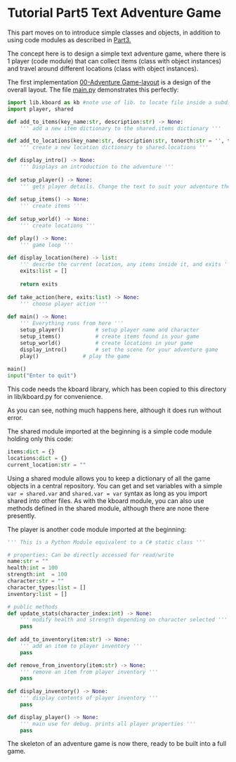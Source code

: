 <h1>Tutorial Part5 Text Adventure Game </h1>

This part  moves on to introduce simple classes and objects, in addition to using code modules as described in [Part3.](Tutorial-Part3.md)

The concept here is to design a simple text adventure game, where there is 1 player (code module)
that can collect items (class with object instances) and travel around different locations (class with object instances).

The first implementation [00-Adventure Game-layout](/Python/OOP/00-Adventure%20Game-layout) is a design of the overall layout. The file [main.py](/Python/OOP/00-Adventure%20Game-layout/main.py) demonstrates this perfectly:

```python
import lib.kboard as kb #note use of lib. to locate file inside a subdirectory called lib
import player, shared

def add_to_items(key_name:str, description:str) -> None:
	''' add a new item dictionary to the shared.items dictionary '''

def add_to_locations(key_name:str, description:str, tonorth:str = '', toeast:str = '', tosouth:str = '', towest:str = '', item_required:str = '', items:list = []) -> None:
	''' create a new location dictionary to shared.locations '''

def display_intro() -> None:
	''' Displays an introduction to the adventure '''
	
def setup_player() -> None:
	''' gets player details. Change the text to suit your adventure theme '''
	
def setup_items() -> None:
	''' create items '''
	
def setup_world() -> None:
	''' create locations '''

def play() -> None:
	''' game loop '''
	
def display_location(here) -> list:
	''' descrbe the current location, any items inside it, and exits '''
	exits:list = []
		
	return exits
		
def	take_action(here, exits:list) -> None:
	''' choose player action '''
	
def main() -> None:
	''' Everything runs from here '''
	setup_player()			# setup player name and character
	setup_items()			# create items found in your game
	setup_world()			# create locations in your game
	display_intro()			# set the scene for your adventure game
	play()				# play the game
	
main()
input("Enter to quit")
```
This code needs the kboard library, which has been copied to this directory in lib/kboard.py for convenience.

As you can see, nothing much happens here, although it does run without error.

The shared module imported at the beginning is a simple code module holding only this code:
```python
items:dict = {}
locations:dict = {}
current_location:str = ""
```

Using a shared module allows you to keep a dictionary of all the game objects in a central repository. You can get and set variables with a simple `var = shared.var` and `shared.var = var` syntax as long as you import shared into other files. As with the kboard module, you can also use methods defined in the shared module, although there are none there presently.

The player is another code module imported at the beginning:

```python
''' This is a Python Module equivalent to a C# static class '''

# properties: Can be directly accessed for read/write
name:str = ""
health:int = 100
strength:int  = 100
character:str = ""
character_types:list = []
inventory:list = []

# public methods
def update_stats(character_index:int) -> None:
	''' modify health and strength depending on character selected '''
	pass
	
def add_to_inventory(item:str) -> None:
	''' add an item to player inventory '''
	pass

def remove_from_inventory(item:str) -> None:
	''' remove an item from player inventory '''
	pass
		
def display_inventory() -> None:
	''' display contents of player inventory '''
	pass

def display_player() -> None:
	''' main use for debug. prints all player properties '''
	pass
```

The skeleton of an adventure game is now there, ready to be built into a full game.
